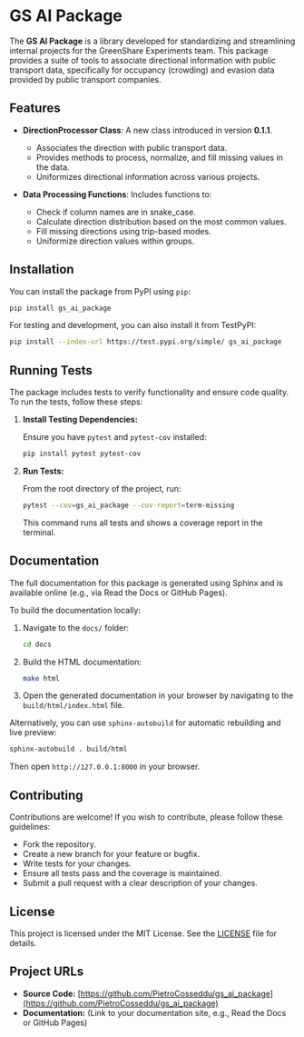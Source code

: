 # GS AI Package

The **GS AI Package** is a library developed for standardizing and streamlining internal projects for the GreenShare Experiments team. This package provides a suite of tools to associate directional information with public transport data, specifically for occupancy (crowding) and evasion data provided by public transport companies.

## Features

- **DirectionProcessor Class**: A new class introduced in version **0.1.1**.
  - Associates the direction with public transport data.
  - Provides methods to process, normalize, and fill missing values in the data.
  - Uniformizes directional information across various projects.
  
- **Data Processing Functions**: Includes functions to:
  - Check if column names are in snake_case.
  - Calculate direction distribution based on the most common values.
  - Fill missing directions using trip-based modes.
  - Uniformize direction values within groups.

## Installation

You can install the package from PyPI using `pip`:

```bash
pip install gs_ai_package
```

For testing and development, you can also install it from TestPyPI:

```bash
pip install --index-url https://test.pypi.org/simple/ gs_ai_package
```
## Running Tests

The package includes tests to verify functionality and ensure code quality. To run the tests, follow these steps:

1. **Install Testing Dependencies:**

   Ensure you have `pytest` and `pytest-cov` installed:
   
   ```bash
   pip install pytest pytest-cov
   ```

2. **Run Tests:**

   From the root directory of the project, run:
   
   ```bash
   pytest --cov=gs_ai_package --cov-report=term-missing
   ```

   This command runs all tests and shows a coverage report in the terminal.

## Documentation

The full documentation for this package is generated using Sphinx and is available online (e.g., via Read the Docs or GitHub Pages).

To build the documentation locally:

1. Navigate to the `docs/` folder:
   
   ```bash
   cd docs
   ```

2. Build the HTML documentation:
   
   ```bash
   make html
   ```

3. Open the generated documentation in your browser by navigating to the `build/html/index.html` file.

Alternatively, you can use `sphinx-autobuild` for automatic rebuilding and live preview:

```bash
sphinx-autobuild . build/html
```

Then open `http://127.0.0.1:8000` in your browser.

## Contributing

Contributions are welcome! If you wish to contribute, please follow these guidelines:

- Fork the repository.
- Create a new branch for your feature or bugfix.
- Write tests for your changes.
- Ensure all tests pass and the coverage is maintained.
- Submit a pull request with a clear description of your changes.

## License

This project is licensed under the MIT License. See the [LICENSE](LICENSE) file for details.

## Project URLs

- **Source Code:** [https://github.com/PietroCosseddu/gs_ai_package](https://github.com/PietroCosseddu/gs_ai_package)
- **Documentation:** (Link to your documentation site, e.g., Read the Docs or GitHub Pages)

